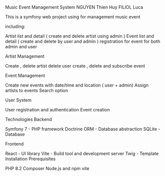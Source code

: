 Music Event Management System
NGUYEN Thien Huy
FILIOL Luca

This is a symfony web project using for management music event

including:

Artist list and detail ( create and delete artist using admin )
Event list and detail ( create and delete by user and admin )
registration for event for both admin and user



Artist Management

Create , delete artist
delete user 
create , delete and subscribe event

Event Management

Create new events with date/time and location ( user + admin)
Assign artists to events
Search option 


User System

User registration and authentication
Event creation 





Technologies
Backend

Symfony 7 - PHP framework
Doctrine ORM - Database abstraction
SQLite - Database

Frontend

React - UI library
Vite - Build tool and development server
Twig - Template
Installation
Prerequisites

PHP 8.2
Composer
Node.js and npm
vite
